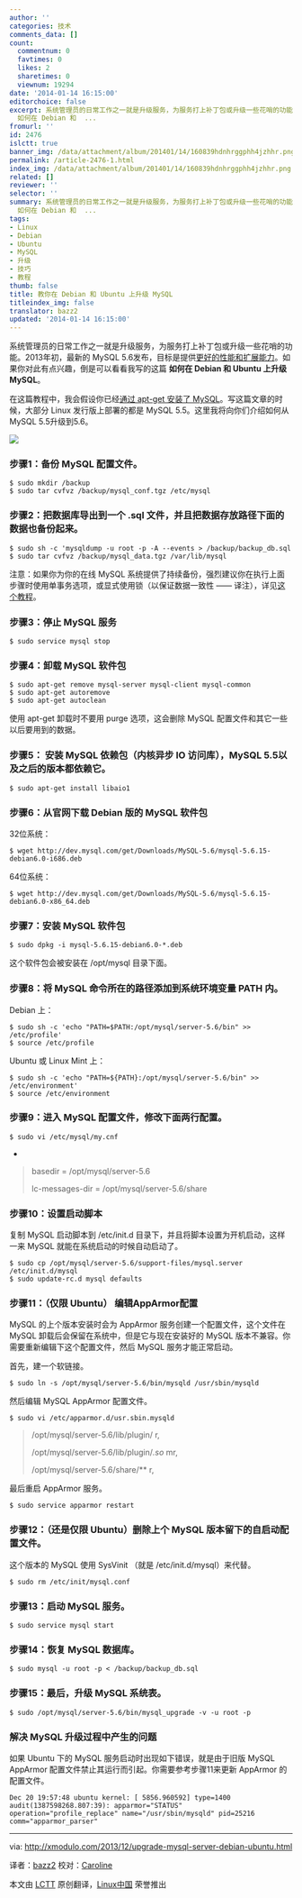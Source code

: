 ```yaml
---
author: ''
categories: 技术
comments_data: []
count:
  commentnum: 0
  favtimes: 0
  likes: 2
  sharetimes: 0
  viewnum: 19294
date: '2014-01-14 16:15:00'
editorchoice: false
excerpt: 系统管理员的日常工作之一就是升级服务，为服务打上补丁包或升级一些花哨的功能。2013年初，最新的 MySQL 5.6发布，目标是提供更好的性能和扩展能力。如果你对此有点兴趣，倒是可以看看我写的这篇
  如何在 Debian 和  ...
fromurl: ''
id: 2476
islctt: true
banner_img: /data/attachment/album/201401/14/160839hdnhrggphh4jzhhr.png
permalink: /article-2476-1.html
index_img: /data/attachment/album/201401/14/160839hdnhrggphh4jzhhr.png.thumb.jpg
related: []
reviewer: ''
selector: ''
summary: 系统管理员的日常工作之一就是升级服务，为服务打上补丁包或升级一些花哨的功能。2013年初，最新的 MySQL 5.6发布，目标是提供更好的性能和扩展能力。如果你对此有点兴趣，倒是可以看看我写的这篇
  如何在 Debian 和  ...
tags:
- Linux
- Debian
- Ubuntu
- MySQL
- 升级
- 技巧
- 教程
thumb: false
title: 教你在 Debian 和 Ubuntu 上升级 MySQL
titleindex_img: false
translator: bazz2
updated: '2014-01-14 16:15:00'
---
```


系统管理员的日常工作之一就是升级服务，为服务打上补丁包或升级一些花哨的功能。2013年初，最新的 MySQL 5.6发布，目标是提供[更好的性能和扩展能力](http://dev.mysql.com/tech-resources/articles/whats-new-in-mysql-5.6.html)。如果你对此有点兴趣，倒是可以看看我写的这篇 **如何在 Debian 和 Ubuntu 上升级 MySQL**。


在这篇教程中，我会假设你已经[通过 apt-get 安装了 MySQL](http://xmodulo.com/2013/06/how-to-install-mysql-server-and-client-on-linux.html)。写这篇文章的时候，大部分 Linux 发行版上部署的都是 MySQL 5.5。这里我将向你们介绍如何从 MySQL 5.5升级到5.6。


![](/data/attachment/album/201401/14/160839hdnhrggphh4jzhhr.png)


### 步骤1：备份 MySQL 配置文件。



```
$ sudo mkdir /backup
$ sudo tar cvfvz /backup/mysql_conf.tgz /etc/mysql

```

### 步骤2：把数据库导出到一个 .sql 文件，并且把数据存放路径下面的数据也备份起来。



```
$ sudo sh -c 'mysqldump -u root -p -A --events > /backup/backup_db.sql
$ sudo tar cvfvz /backup/mysql_data.tgz /var/lib/mysql

```

注意：如果你为你的在线 MySQL 系统提供了持续备份，强烈建议你在执行上面步骤时使用单事务选项，或显式使用锁（以保证数据一致性 —— 译注），详见[这个教程](http://xmodulo.com/2012/10/how-to-backup-mysql-server.html)。


### 步骤3：停止 MySQL 服务



```
$ sudo service mysql stop

```

### 步骤4：卸载 MySQL 软件包



```
$ sudo apt-get remove mysql-server mysql-client mysql-common
$ sudo apt-get autoremove
$ sudo apt-get autoclean

```

使用 apt-get 卸载时不要用 purge 选项，这会删除 MySQL 配置文件和其它一些以后要用到的数据。


### 步骤5： 安装 MySQL 依赖包（内核异步 IO 访问库），MySQL 5.5以及之后的版本都依赖它。



```
$ sudo apt-get install libaio1

```

### 步骤6：从官网下载 Debian 版的 MySQL 软件包


32位系统：



```
$ wget http://dev.mysql.com/get/Downloads/MySQL-5.6/mysql-5.6.15-debian6.0-i686.deb

```

64位系统：



```
$ wget http://dev.mysql.com/get/Downloads/MySQL-5.6/mysql-5.6.15-debian6.0-x86_64.deb

```

### 步骤7：安装 MySQL 软件包



```
$ sudo dpkg -i mysql-5.6.15-debian6.0-*.deb

```

这个软件包会被安装在 /opt/mysql 目录下面。


### 步骤8：将 MySQL 命令所在的路径添加到系统环境变量 PATH 内。


Debian 上：



```
$ sudo sh -c 'echo "PATH=$PATH:/opt/mysql/server-5.6/bin" >> /etc/profile'
$ source /etc/profile

```

Ubuntu 或 Linux Mint 上：



```
$ sudo sh -c 'echo "PATH=${PATH}:/opt/mysql/server-5.6/bin" >> /etc/environment'
$ source /etc/environment

```

### 步骤9：进入 MySQL 配置文件，修改下面两行配置。



```
$ sudo vi /etc/mysql/my.cnf

```

-



> 
> basedir = /opt/mysql/server-5.6
> 
> 
> lc-messages-dir = /opt/mysql/server-5.6/share
> 
> 
> 


### 步骤10：设置启动脚本


复制 MySQL 启动脚本到 /etc/init.d 目录下，并且将脚本设置为开机启动，这样一来 MySQL 就能在系统启动的时候自动启动了。



```
$ sudo cp /opt/mysql/server-5.6/support-files/mysql.server /etc/init.d/mysql
$ sudo update-rc.d mysql defaults

```

### 步骤11：（仅限 Ubuntu） 编辑AppArmor配置


MySQL 的上个版本安装时会为 AppArmor 服务创建一个配置文件，这个文件在 MySQL 卸载后会保留在系统中，但是它与现在安装好的 MySQL 版本不兼容。你需要重新编辑下这个配置文件，然后 MySQL 服务才能正常启动。


首先，建一个软链接。



```
$ sudo ln -s /opt/mysql/server-5.6/bin/mysqld /usr/sbin/mysqld

```

然后编辑 MySQL AppArmor 配置文件。



```
$ sudo vi /etc/apparmor.d/usr.sbin.mysqld

```


> 
> /opt/mysql/server-5.6/lib/plugin/ r,
> 
> 
> /opt/mysql/server-5.6/lib/plugin/*.so* mr,
> 
> 
> /opt/mysql/server-5.6/share/\*\* r,
> 
> 
> 


最后重启 AppArmor 服务。



```
$ sudo service apparmor restart

```

### 步骤12：（还是仅限 Ubuntu）删除上个 MySQL 版本留下的自启动配置文件。


这个版本的 MySQL 使用 SysVinit （就是 /etc/init.d/mysql）来代替。



```
$ sudo rm /etc/init/mysql.conf

```

### 步骤13：启动 MySQL 服务。



```
$ sudo service mysql start

```

### 步骤14：恢复 MySQL 数据库。



```
$ sudo mysql -u root -p < /backup/backup_db.sql

```

### 步骤15：最后，升级 MySQL 系统表。



```
$ sudo /opt/mysql/server-5.6/bin/mysql_upgrade -v -u root -p

```

### 解决 MySQL 升级过程中产生的问题


如果 Ubuntu 下的 MySQL 服务启动时出现如下错误，就是由于旧版 MySQL AppArmor 配置文件禁止其运行而引起。你需要参考步骤11来更新 AppArmor 的配置文件。



```
Dec 20 19:57:48 ubuntu kernel: [ 5856.960592] type=1400 audit(1387598268.807:39): apparmor="STATUS" operation="profile_replace" name="/usr/sbin/mysqld" pid=25216 comm="apparmor_parser"

```



---


via: <http://xmodulo.com/2013/12/upgrade-mysql-server-debian-ubuntu.html>


译者：[bazz2](https://github.com/bazz2) 校对：[Caroline](https://github.com/carolinewuyan)


本文由 [LCTT](https://github.com/LCTT/TranslateProject) 原创翻译，[Linux中国](http://linux.cn/) 荣誉推出